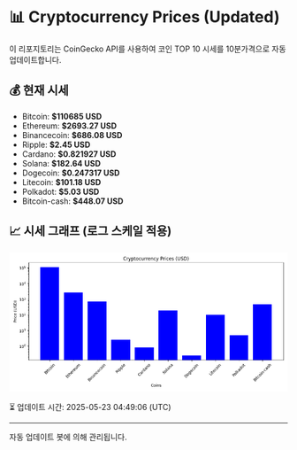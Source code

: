 
# 📊 Cryptocurrency Prices (Updated)

이 리포지토리는 CoinGecko API를 사용하여 코인 TOP 10 시세를 10분가격으로 자동 업데이트합니다.

## 💰 현재 시세
- Bitcoin: **$110685 USD**
- Ethereum: **$2693.27 USD**
- Binancecoin: **$686.08 USD**
- Ripple: **$2.45 USD**
- Cardano: **$0.821927 USD**
- Solana: **$182.64 USD**
- Dogecoin: **$0.247317 USD**
- Litecoin: **$101.18 USD**
- Polkadot: **$5.03 USD**
- Bitcoin-cash: **$448.07 USD**

## 📈 시세 그래프 (로그 스케일 적용)
![Crypto Prices](crypto_prices.png)

⏳ 업데이트 시간: 2025-05-23 04:49:06 (UTC)

---
자동 업데이트 봇에 의해 관리됩니다.
